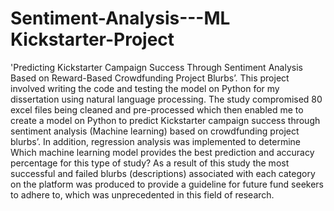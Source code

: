 # Sentiment-Analysis---ML Kickstarter-Project
'Predicting Kickstarter Campaign Success Through Sentiment Analysis Based on Reward-Based Crowdfunding Project Blurbs’.
This project involved writing the code and testing the model on Python for my dissertation using natural language processing. The study compromised 80 excel files being cleaned and pre-processed which then enabled me to create a model on Python to predict Kickstarter campaign success through sentiment analysis (Machine learning) based on crowdfunding project blurbs’. In addition, regression analysis was implemented to determine Which machine learning model provides the best prediction and accuracy percentage for this type of study? As a result of this study the most successful and failed blurbs (descriptions) associated with each category on the platform was produced to provide a guideline for future fund seekers to adhere to, which was unprecedented in this field of research. 
